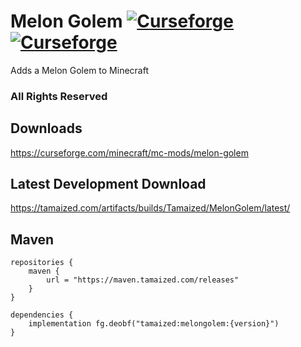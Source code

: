 # Melon Golem [![Curseforge](http://cf.way2muchnoise.eu/full_279420_downloads.svg)](https://curseforge.com/minecraft/mc-mods/melon-golem) [![Curseforge](http://cf.way2muchnoise.eu/versions/For%20MC_279420_all.svg)](https://curseforge.com/minecraft/mc-mods/melon-golem)

Adds a Melon Golem to Minecraft

### All Rights Reserved

## Downloads
https://curseforge.com/minecraft/mc-mods/melon-golem

## Latest Development Download
https://tamaized.com/artifacts/builds/Tamaized/MelonGolem/latest/

## Maven
```
repositories {
    maven {
        url = "https://maven.tamaized.com/releases"
    }
}

dependencies {
    implementation fg.deobf("tamaized:melongolem:{version}")
}
```
